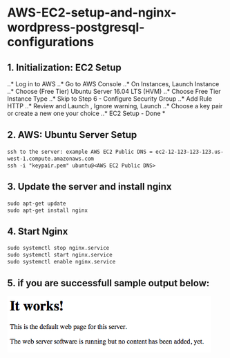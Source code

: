 # AWS-EC2-setup-and-nginx-wordpress-postgresql-configurations



## 1. Initialization: EC2 Setup  
..* Log in to AWS
..* Go to AWS Console
..* On Instances, Launch Instance
..* Choose (Free Tier) Ubuntu Server 16.04 LTS (HVM)
..* Choose Free Tier Instance Type
..* Skip to Step 6 - Configure Security Group
..* Add Rule HTTP
..* Review and Launch , Ignore warning, Launch
..* Choose a key pair or create a new one your choice
..* EC2 Setup - Done *

## 2. AWS: Ubuntu Server Setup  
```
ssh to the server: example AWS EC2 Public DNS = ec2-12-123-123-123.us-west-1.compute.amazonaws.com
ssh -i "keypair.pem" ubuntu@<AWS EC2 Public DNS>
```

## 3. Update the server and install nginx  
```
sudo apt-get update
sudo apt-get install nginx
```

## 4. Start Nginx  
```
sudo systemctl stop nginx.service
sudo systemctl start nginx.service
sudo systemctl enable nginx.service
```

## 5. if you are successfull sample output below:  
![alt text][logo]

[logo]: https://github.com/ohmcodes/AWS-EC2-setup-and-nginx-wordpress-postgresql-configurations/blob/master/default_apache.png?raw=true
